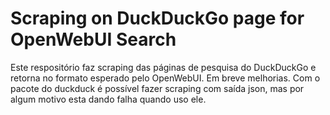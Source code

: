 # Scraping on DuckDuckGo page for OpenWebUI Search
Este respositório faz scraping das páginas de pesquisa do DuckDuckGo e retorna no formato esperado pelo OpenWebUI.
Em breve melhorias.
Com o pacote do duckduck é possível fazer scraping com saída json, mas por algum motivo esta dando falha quando uso ele.